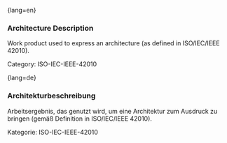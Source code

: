 {lang=en}
### Architecture Description

Work product used to express an architecture (as defined in ISO/IEC/IEEE 42010).

Category: ISO-IEC-IEEE-42010

{lang=de}
### Architekturbeschreibung

Arbeitsergebnis, das genutzt wird, um eine Architektur zum Ausdruck zu
bringen (gemäß Definition in ISO/IEC/IEEE 42010).

Kategorie: ISO-IEC-IEEE-42010